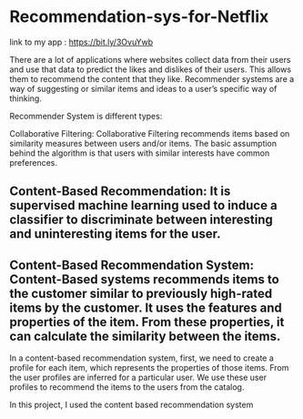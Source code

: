 # Recommendation-sys-for-Netflix

link to my app : https://bit.ly/3OvuYwb

There are a lot of applications where websites collect data from their users and use that data to predict the likes and dislikes of their users.
This allows them to recommend the content that they like. Recommender systems are a way of suggesting or similar items and ideas to a user’s specific way of thinking.

Recommender System is different types:

Collaborative Filtering: Collaborative Filtering recommends items based on similarity measures between users and/or items. 
The basic assumption behind the algorithm is that users with similar interests have common preferences.

## Content-Based Recommendation: It is supervised machine learning used to induce a classifier to discriminate between interesting and uninteresting items for the user.
## Content-Based Recommendation System: Content-Based systems recommends items to the customer similar to previously high-rated items by the customer. It uses the features and properties of the item. From these properties, it can calculate the similarity between the items.

In a content-based recommendation system, first, we need to create a profile for each item, which represents the properties of those items.
From the user profiles are inferred for a particular user. We use these user profiles to recommend the items to the users from the catalog.

In this project, I used the content based recommendation system

